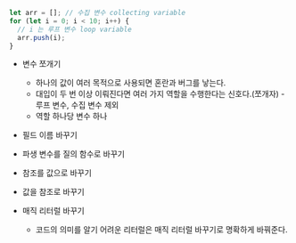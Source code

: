 ```javascript
let arr = []; // 수집 변수 collecting variable
for (let i = 0; i < 10; i++) {
  // i 는 루프 변수 loop variable
  arr.push(i);
}
```

- 변수 쪼개기

  - 하나의 값이 여러 목적으로 사용되면 혼란과 버그를 낳는다.
  - 대입이 두 번 이상 이뤄진다면 여러 가지 역할을 수행한다는 신호다.(쪼개자) - 루프 변수, 수집 변수 제외
  - 역할 하나당 변수 하나

- 필드 이름 바꾸기
- 파생 변수를 질의 함수로 바꾸기
- 참조를 값으로 바꾸기
- 값을 참조로 바꾸기
- 매직 리터럴 바꾸기
  - 코드의 의미를 알기 어려운 리터럴은 매직 리터럴 바꾸기로 명확하게 바꿔준다.
